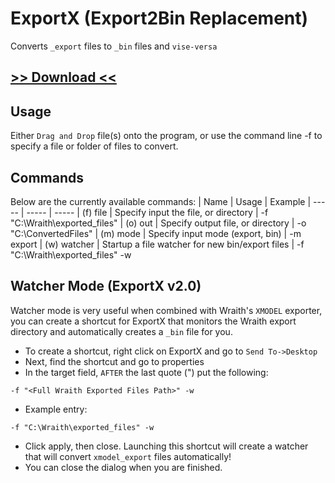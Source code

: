 # ExportX (Export2Bin Replacement)
Converts `_export` files to `_bin` files and `vise-versa`

## [>> Download <<](http://aviacreations.com/wraith/#utilities-view)

## Usage
Either `Drag and Drop` file(s) onto the program, or use the command line -f to specify a file or folder of files to convert.

## Commands
Below are the currently available commands:
| Name | Usage | Example
| ----- | ----- | -----
| (f) file | Specify input the file, or directory | -f "C:\Wraith\exported_files"
| (o) out | Specify output file, or directory | -o "C:\ConvertedFiles"
| (m) mode | Specify input mode (export, bin) | -m export
| (w) watcher | Startup a file watcher for new bin/export files | -f "C:\Wraith\exported_files" -w

## Watcher Mode (ExportX v2.0)
Watcher mode is very useful when combined with Wraith's `XMODEL` exporter, you can create a shortcut for ExportX that monitors the Wraith export directory and automatically creates a `_bin` file for you.

- To create a shortcut, right click on ExportX and go to `Send To->Desktop`
- Next, find the shortcut and go to properties
- In the target field, `AFTER` the last quote (") put the following:
```
-f "<Full Wraith Exported Files Path>" -w
```
- Example entry:
```
-f "C:\Wraith\exported_files" -w
```
- Click apply, then close. Launching this shortcut will create a watcher that will convert `xmodel_export` files automatically!
- You can close the dialog when you are finished.